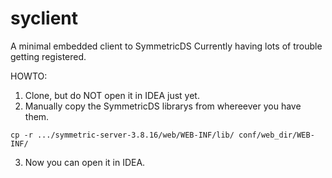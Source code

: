 # syclient
A minimal embedded client to SymmetricDS
Currently having lots of trouble getting registered.

HOWTO:
  1. Clone, but do NOT open it in IDEA just yet.
  2. Manually copy the SymmetricDS librarys from whereever you have them.

    cp -r .../symmetric-server-3.8.16/web/WEB-INF/lib/ conf/web_dir/WEB-INF/

  3. Now you can open it in IDEA.
